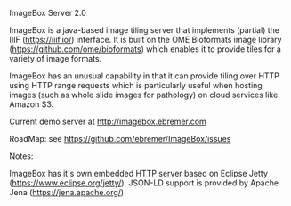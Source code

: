 ImageBox Server 2.0

ImageBox is a java-based image tiling server that implements (partial) the IIIF (https://iiif.io/) interface.  It is built on the OME Bioformats image library (https://github.com/ome/bioformats) which enables it to provide tiles for a variety of image formats.

ImageBox has an unusual capability in that it can provide tiling over HTTP using HTTP range requests which is particularly useful when hosting images (such as whole slide images for pathology) on cloud services like Amazon S3.

Current demo server at http://imagebox.ebremer.com

RoadMap:
see https://github.com/ebremer/ImageBox/issues

Notes:

ImageBox has it's own embedded HTTP server based on Eclipse Jetty (https://www.eclipse.org/jetty/).  JSON-LD support is provided by Apache Jena (https://jena.apache.org/)
